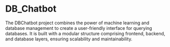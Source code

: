 # DB_Chatbot
The DBChatbot project combines the power of machine learning and database management to create a user-friendly interface for querying databases. It is built with a modular structure comprising frontend, backend, and database layers, ensuring scalability and maintainability.
